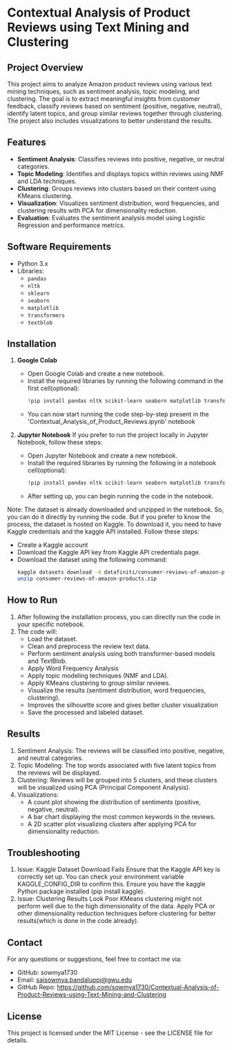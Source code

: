 # **Contextual Analysis of Product Reviews using Text Mining and Clustering**

## **Project Overview**

This project aims to analyze Amazon product reviews using various text mining techniques, such as sentiment analysis, topic modeling, and clustering. The goal is to extract meaningful insights from customer feedback, classify reviews based on sentiment (positive, negative, neutral), identify latent topics, and group similar reviews together through clustering. The project also includes visualizations to better understand the results.

## **Features**

- **Sentiment Analysis**: Classifies reviews into positive, negative, or neutral categories.
- **Topic Modeling**: Identifies and displays topics within reviews using NMF and LDA techniques.
- **Clustering**: Groups reviews into clusters based on their content using KMeans clustering.
- **Visualization**: Visualizes sentiment distribution, word frequencies, and clustering results with PCA for dimensionality reduction.
- **Evaluation**: Evaluates the sentiment analysis model using Logistic Regression and performance metrics.

## **Software Requirements**

- Python 3.x
- Libraries:
  - `pandas`
  - `nltk`
  - `sklearn`
  - `seaborn`
  - `matplotlib`
  - `transformers`
  - `textblob`

## **Installation**

1. **Google Colab**
   - Open Google Colab and create a new notebook.
   - Install the required libraries by running the following command in the first cell(optional):
     ```bash
     !pip install pandas nltk scikit-learn seaborn matplotlib transformers textblob kaggle
   - You can now start running the code step-by-step present in the 'Contextual_Analysis_of_Product_Reviews.ipynb' notebook

2. **Jupyter Notebook**
   If you prefer to run the project locally in Jupyter Notebook, follow these steps:
   - Open Jupyter Notebook and create a new notebook.
   - Install the required libraries by running the following in a notebook cell(optional):
     ```bash
     !pip install pandas nltk scikit-learn seaborn matplotlib transformers textblob kaggle
   - After setting up, you can begin running the code in the notebook.

Note: The dataset is already downloaded and unzipped in the notebook. So, you can do it directly by running the code. But if you prefer to know the process, the dataset is hosted on Kaggle. To download it, you need to have Kaggle credentials and the kaggle API installed. Follow these steps:
   - Create a Kaggle account
   - Download the Kaggle API key from Kaggle API credentials page.
   - Download the dataset using the following command:
     ```bash
     kaggle datasets download -d datafiniti/consumer-reviews-of-amazon-products
     unzip consumer-reviews-of-amazon-products.zip
     
## **How to Run**

1. After following the installation process, you can directly run the code in your specific notebook.
2. The code will:
   - Load the dataset.
   - Clean and preprocess the review text data.
   - Perform sentiment analysis using both transformer-based models and TextBlob.
   - Apply Word Frequency Analysis
   - Apply topic modeling techniques (NMF and LDA).
   - Apply KMeans clustering to group similar reviews.
   - Visualize the results (sentiment distribution, word frequencies, clustering).
   - Improves the silhouette score and gives better cluster visualization
   - Save the processed and labeled dataset.

## **Results**

1. Sentiment Analysis: The reviews will be classified into positive, negative, and neutral categories.
2. Topic Modeling: The top words associated with five latent topics from the reviews will be displayed.
3. Clustering: Reviews will be grouped into 5 clusters, and these clusters will be visualized using PCA (Principal Component Analysis).
4. Visualizations:
   - A count plot showing the distribution of sentiments (positive, negative, neutral).
   - A bar chart displaying the most common keywords in the reviews.
   - A 2D scatter plot visualizing clusters after applying PCA for dimensionality reduction.

## **Troubleshooting**
1. Issue: Kaggle Dataset Download Fails
   Ensure that the Kaggle API key is correctly set up. You can check your environment variable KAGGLE_CONFIG_DIR to confirm this.
   Ensure you have the kaggle Python package installed (pip install kaggle).
2. Issue: Clustering Results Look Poor
   KMeans clustering might not perform well due to the high dimensionality of the data. Apply PCA or other dimensionality reduction techniques before clustering for better results(which is done in the code already).

## **Contact**
For any questions or suggestions, feel free to contact me via:
- GitHub: sowmya1730
- Email: saisowmya.bandaluppi@gwu.edu
- GitHub Repo: https://github.com/sowmya1730/Contextual-Analysis-of-Product-Reviews-using-Text-Mining-and-Clustering

## **License**
This project is licensed under the MIT License - see the LICENSE file for details.
